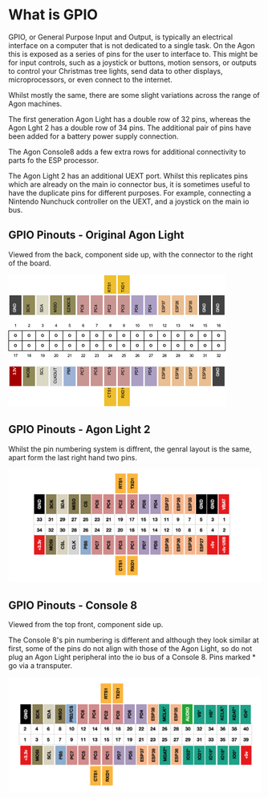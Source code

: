 # What is GPIO

GPIO, or General Purpose Input and Output, is typically an electrical interface on a computer that is not dedicated to a single task. On the Agon this is exposed as a series of pins for the user to interface to. This might be for input controls, such as a joystick or buttons, motion sensors, or outputs to control your Christmas tree lights, send data to other displays, microprocessors, or even connect to the internet.

Whilst mostly the same, there are some slight variations across the range of Agon machines.

The first generation Agon Light has a double row of 32 pins, whereas the Agon Lght 2 has a double row of 34 pins. The additional pair of pins have been added for a battery power supply connection.

The Agon Console8 adds a few extra rows for additional connectivity to parts fo the ESP processor.

The Agon Light 2 has an additional UEXT port. Whilst this replicates pins which are already on the main io connector bus, it is sometimes useful to have the duplicate pins for different purposes. For example, connecting a Nintendo Nunchuck controller on the UEXT, and a joystick on the main io bus.


## GPIO Pinouts - Original Agon Light

Viewed from the back, component side up, with the connector to the right of the board.

![](./images/agon_gpio_pinouts.png)

## GPIO Pinouts - Agon Light 2

Whilst the pin numbering system is diffrent, the genral layout is the same, apart form the last right hand two pins.

![](./images/iopinsAL2.png)

## GPIO Pinouts - Console 8

Viewed from the top front, component side up.

The Console 8's pin numbering is different and although they look similar at first, some of the pins do not align with those of the Agon Light, so do not plug an Agon Light peripheral into the io bus of a Console 8.
Pins marked * go via a transputer.

![](./images/iopinsC8.png)
